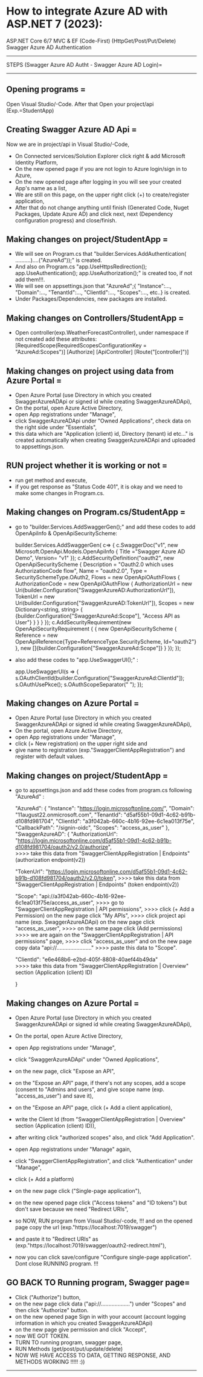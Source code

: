 # How to integrate Azure AD with ASP.NET 7 (2023):
ASP.NET Core 6/7 MVC & EF (Code-First) (HttpGet/Post/Put/Delete) Swagger Azure AD Authentication

********************************************************
STEPS (Swagger Azure AD Autht - Swagger Azure AD Login)=
********************************************************

Opening programs                     =
--------------------------------------
Open Visual Studio/-Code. 
After that Open your project/api (Exp.=StudentApp)


Creating Swagger Azure AD Api        =
--------------------------------------
Now we are in project/api in Visual Studio/-Code,

- On Connected services/Solution Explorer click right & add Microsoft Identity Platform,
- On the new opened page if you are not login to Azure login/sign in to Azure,
- On the new opened page after logging in you will see your created App's name as a list,
- We are still on this page, on the upper right click (+) to create/register application,
- After that do not change anything until finish (Generated Code, Nuget Packages, Update Azure AD) 
  and click next, next (Dependency configuration progress) and close/finish.


Making changes on project/StudentApp =
--------------------------------------
- We will see on Program.cs that "builder.Services.AddAuthentication( ..........)....("AzureAd"));" is created.
- And also on Program.cs "app.UseHttpsRedirection();  app.UseAuthentication();  app.UseAuthorization();" is created too, 
  if not add them!!!.
- We will see on appsettings.json that "AzureAd";{ "Instance":..., "Domain":..., "TenantId":..., 
  "ClientId":..., "Scopes":..., etc..} is created.
- Under Packages/Dependencies, new packages are installed.


Making changes on Controllers/StudentApp =
------------------------------------------
- Open controller(exp.WeatherForecastController), under namespace if not created add these attributes:
  [RequiredScope(RequiredScopesConfigurationKey = "AzureAd:Scopes")]
  [Authorize]
  [ApiController]
  [Route("[controller]")]


Making changes on project using data from Azure Portal =
--------------------------------------------------------
- Open Azure Portal (use Directory in which you created SwaggerAzureADApi or signed id while creating SwaggerAzureADApi),
- On the portal, open Azure Active Directory,
- open App registrations under "Manage",
- click SwaggerAzureADApi under "Owned Applications", check data on the right side under "Essentials", 
- this data which are "Application (client) id, Directory (tenant) id etc..." is created automatically 
  when creating SwaggerAzureADApi and uploaded to appsettings.json.


RUN project whether it is working or not =
------------------------------------------
- run get method and execute,
- if you get response as "Status Code 401", it is okay and we need to make some changes in Program.cs.


Making changes on Program.cs/StudentApp =
-----------------------------------------
- go to "builder.Services.AddSwaggerGen();" and add these codes to add OpenApiInfo & OpenApiSecurityScheme:

  builder.Services.AddSwaggerGen(
    c=>
    {
        c.SwaggerDoc("v1", new Microsoft.OpenApi.Models.OpenApiInfo { Title ="Swagger Azure AD Demo", Version= "v1" });
        c.AddSecurityDefinition("oauth2", new OpenApiSecurityScheme
        {
            Description = "Oauth2.0 which uses AuthorizationCode flow",
            Name = "oauth2.0",
            Type = SecuritySchemeType.OAuth2,
            Flows = new OpenApiOAuthFlows
            {
                AuthorizationCode = new OpenApiOAuthFlow
                {
                    AuthorizationUrl = new Uri(builder.Configuration["SwaggerAzureAD:AuthorizationUrl"]),
                    TokenUrl = new Uri(builder.Configuration["SwaggerAzureAD:TokenUrl"]),
                    Scopes = new Dictionary<string, string>
                    {
                        {builder.Configuration["SwaggerAzureAd:Scope"], "Access API as User"}
                    }
                }
            }
        });
        c.AddSecurityRequirement(new OpenApiSecurityRequirement
        {
            {
                new OpenApiSecurityScheme
                {
                    Reference = new OpenApiReference{Type=ReferenceType.SecurityScheme, Id="oauth2"}
                },
                new []{builder.Configuration["SwaggerAzureAd:Scope"]}
            }
        });
    });

- also add these codes to "app.UseSwaggerUI();" :

  app.UseSwaggerUI(s =>
  {
    s.OAuthClientId(builder.Configuration["SwaggerAzureAd:ClientId"]);
    s.OAuthUsePkce();
    s.OAuthScopeSeparator(" ");
  });


Making changes on Azure Portal =
--------------------------------
- Open Azure Portal (use Directory in which you created SwaggerAzureADApi or signed id while creating SwaggerAzureADApi),
- On the portal, open Azure Active Directory,
- open App registrations under "Manage",
- click (+ New registration) on the upper right side and 
- give name to registration (exp."SwaggerClientAppRegistration") and register with default values.


Making changes on project/StudentApp =
--------------------------------------
- go to appsettings.json and add these codes from program.cs following "AzureAd" :

    "AzureAd": {
    "Instance": "https://login.microsoftonline.com/",
    "Domain": "11august22.onmicrosoft.com",
    "TenantId": "d5af55b1-09d1-4c62-b91b-d108fd981704",
    "ClientId": "a3f042ab-660c-4b16-92ee-6c1ea013f75e",
    "CallbackPath": "/signin-oidc",
    "Scopes": "access_as_user"
  },
  "SwaggerAzureAD": {
    "AuthorizationUrl": "https://login.microsoftonline.com/d5af55b1-09d1-4c62-b91b-d108fd981704/oauth2/v2.0/authorize",  
              >>>> take this data from "SwaggerClientAppRegistration | Endpoints" (authorization endpoint(v2))

    "TokenUrl": "https://login.microsoftonline.com/d5af55b1-09d1-4c62-b91b-d108fd981704/oauth2/v2.0/token",
              >>>> take this data from "SwaggerClientAppRegistration | Endpoints" (token endpoint(v2))

    "Scope": "api://a3f042ab-660c-4b16-92ee-6c1ea013f75e/access_as_user",
              >>>> go to "SwaggerClientAppRegistration | API permissions",
              >>>> click  (+ Add a Permission) on the new page click "My APIs",
              >>>> click project api name (exp. SwaggerAzureADApi) on the new page click "access_as_user",
              >>>> on the same page click (Add permissions)
              >>>> we are again on the "SwaggerClientAppRegistration | API permissions" page,
              >>>> click "access_as_user" and on the new page copy data "api://......................."
              >>>> paste this data to "Scope".
              

    "ClientId": "e6e468b6-e2bd-405f-8808-40aef44b49da"                  
              >>>> take this data from "SwaggerClientAppRegistration | Overview" section (Application (client) ID)

    }


Making changes on Azure Portal =
--------------------------------
- Open Azure Portal (use Directory in which you created SwaggerAzureADApi or signed id while creating SwaggerAzureADApi),
- On the portal, open Azure Active Directory,
- open App registrations under "Manage",
- click "SwaggerAzureADApi" under "Owned Applications", 
- on the new page, click "Expose an API",
- on the "Expose an API" page, if there's not any scopes, add a scope (consent to "Admins and users", 
  and give scope name (exp. "access_as_user") and save it),
- on the "Expose an API" page, click (+ Add a client application),
- write the Client Id (from "SwaggerClientAppRegistration | Overview" section (Application (client) ID)),
- after writing click "authorized scopes" also, and click "Add Application".

- open App registrations under "Manage" again,
- click "SwaggerClientAppRegistration", and click "Authentication" under "Manage",
- click (+ Add a platform)
- on the new page click ("Single-page application"),
- on the new opened page click ("Access tokens" and "ID tokens") but don't save because we need "Redirect URIs",
- so NOW, RUN program from Visual Studio/-code, !!!
  and on the opened page copy the url (exp."https://localhost:7019/swagger")
- and paste it to "Redirect URIs" as (exp."https://localhost:7019/swagger/oauth2-redirect.html"),
- now you can click save/configure "Configure single-page application". Dont close RUNNING program. !!!


GO BACK TO Running program, Swagger page=
----------------------------------------
- Click ("Authorize") button,
- on the new page click data ("api://...................") under "Scopes" and then click "Authorize" button.
- on the new opened page Sign in with your account (account logging information in which you created SwaggerAzureADApi)
- on the new page give permission and click "Accept",
- now WE GOT TOKEN.
- TURN TO running program, swagger page,
- RUN Methods (get/post/put/update/delete)
- NOW WE HAVE ACCESS TO DATA, GETTING RESPONSE, AND METHODS WORKING  !!!!!  :))

*******************************************************************************
